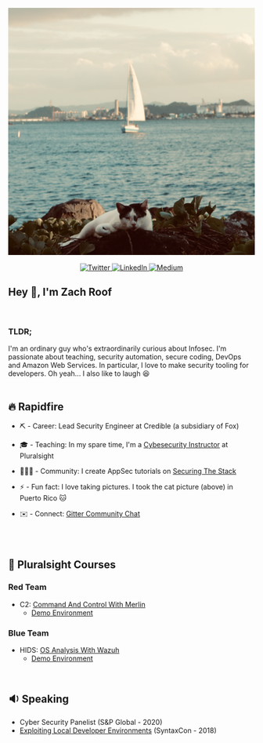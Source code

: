 <p align="center">
  <img src="images/cat.png">

</p>

<p align="center">
  <a href="https://twitter.com/zachroofsec" target="_blank">
    <img src="https://img.shields.io/badge/twitter-%231DA1F2.svg?&style=for-the-badge&logo=twitter&logoColor=white&color=071A2C" alt="Twitter"/>
  </a>
  <a href="https://www.linkedin.com/in/zachroof" target="_blank">
    <img src="https://img.shields.io/badge/linkedin-%230077B5.svg?&style=for-the-badge&logo=linkedin&logoColor=white&color=071A2C" alt="LinkedIn"/>
  </a>
  <a href="https://medium.com/@zachroofsec" target="_blank">
    <img src="https://img.shields.io/badge/medium-%2312100E.svg?&style=for-the-badge&logo=medium&logoColor=white&color=071A2C" alt="Medium"/>
  </a>
</p>

## Hey 👋, I'm Zach Roof
<br/>

### TLDR;
I'm an ordinary guy who's extraordinarily curious about Infosec. I'm passionate about teaching, security automation, secure coding, DevOps and Amazon Web Services. In particular, I love to make security tooling for developers. Oh yeah... I also like to laugh :laughing:
<br/>
<br/>


## :fire: Rapidfire

- ⛏️ - Career: Lead Security Engineer at Credible (a subsidiary of Fox)


- 🎓 - Teaching: In my spare time, I'm a [Cybesecurity Instructor](https://app.pluralsight.com/profile/author/zach-roof) at Pluralsight


- 🧑‍🤝‍🧑 - Community: I create AppSec tutorials on [Securing The Stack](https://securingthestack.com/)


- ⚡ - Fun fact: I love taking pictures. I took the cat picture (above) in Puerto Rico :cat:


- ✉️ - Connect: [Gitter Community Chat](https://gitter.im/zachroofsec/community)

<br/>
<br/>

## :movie_camera: Pluralsight Courses

### Red Team
+ C2: [Command And Control With Merlin](https://www.pluralsight.com/courses/command-control-merlin)
    + [Demo Environment](https://github.com/zachroofsec/command-and-control-with-merlin)
###  Blue Team
+ HIDS: [OS Analysis With Wazuh](https://github.com/zachroofsec/os-analysis-with-wazuh)
    + [Demo Environment](https://github.com/zachroofsec/os-analysis-with-wazuh)

<br/>

## :sound:  Speaking
+ Cyber Security Panelist (S&P Global - 2020)
+ [Exploiting Local Developer Environments](https://syntaxcon.com/2018/session/exploiting-local-dev-environments/) (SyntaxCon - 2018)
